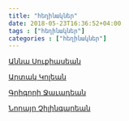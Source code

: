 ```yaml
---
title: "հեղինակներ"
date: 2018-05-23T16:36:52+04:00
tags : ["հեղինակներ"]
categories : ["հեղինակներ"]
---
```


[Աննա Սուքիասեան](/authors/anna_sukiasian/)

[Արտակ Կոլեան](/authors/artak_kolian/)

[Գրիգորի Ջաւադեան](/authors/grigori_javadian/)

[Նորայր Չիլինգարեան](/authors/norayr_chilingarian/)
